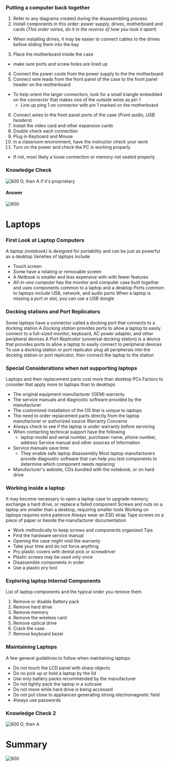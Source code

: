 ### Putting a computer back together
1. Refer to any diagrams created during the disassembling process
2. Install components in this order: power supply, drives, motherboard and cards (*This order varies, do it in the reverse of how you took it apart*)
- When installing drives, it may be easier to connect cables to the drives before sliding them into the bay
3. Place the motherboard inside the case
- make sure ports and screw holes are lined up
4. Connect the power cords from the power supply to the the motherboard
5. Connect wire leads from the front panel of the case to the front panel header on the motherboard
- To help orient the larger connectors, look for a small triangle embedded on the connector that makes one of the outside wires as pin 1
	- Line up ping 1 on connector with pin 1 marked on the motherboard
6. Connect wires to the front panel ports of the case (*Front audio, USB headers*)
7. Install the video card and other expansion cards
8. Double check each connection
9. Plug in Keyboard and Mouse
10. In a classroom environment, have the instructor check your work
11. Turn on the power and check the PC is working properly
- If not, most likely a loose connection or memory not seated properly
### Knowledge Check
![600](Pasted%20image%2020240117101234.png)
D, then A if it's proprietary
#### Answer
![600](Pasted%20image%2020240117101514.png)
# Laptops
### First Look at Laptop Computers
A *laptop (notebook)* is designed for portability and can be just as powerful as a desktop
Varieties of laptops include
- Touch screen
- Some have a rotating or removable screen
- A *Netbook* is smaller and less expensive with with fewer features
- *All-in-one computer* has the monitor and computer case built together and uses components common to a laptop and a desktop
Ports common to laptops include USB, network, and audio ports
When a laptop is missing a port or slot, you can use a USB dongle
### Docking stations and Port Replicators
Some laptops have a connector called a docking port that connects to a docking station
A *Docking station* provides ports to allow a laptop to easily connect to a full-sized monitor, keyboard, AC power adapter, and other peripheral devices
A *Port Replicator* (universal docking station) is a device that provides ports to allow a laptop to easily connect to peripheral devices
To use a docking station or port replicator plug all peripherals into the docking station or port replicator, then connect the laptop to the station
### Special Considerations when not supporting laptops
Laptops and their replacement parts cost more than desktop PCs
Factors to consider that apply more to laptops than to desktops
- The original equipment manufacturer (OEM) warranty
- The service manuals and diagnostic software provided by the manufacturer
- The customized installation of the OS that is unique to laptops
- The need to order replacement parts directly from the laptop manufacturer or authorized source
Warranty Concerns
- Always check to see if the laptop is under warranty before servicing
- When contacting technical support have the following
	- laptop model and serial number, purchaser name, phone number, address
Service manual and other sources of Information
- Service manuals save time
	- They enable safe laptop disassembly
Most laptop manufacturers provide diagnostic software that can help you test components to determine which component needs replacing
- Manufacturer's website, CDs bundled with the notebook, or on hard drive
### Working inside a laptop
It may become necessary to open a laptop case to upgrade memory, exchange a hard drive, or replace a failed component
Screws and nuts on a laptop are smaller than a desktop, requiring smaller tools
Working on laptops requires extra patience
Always wear an ESD strap
Tape screws on a piece of paper or beside the manufacturer documentation
- Work methodically to keep screws and components organized
Tips
- Find the hardware service manual
- Opening the case might void the warranty
- Take your time and do not force anything
- Pry plastic covers with dental pick or screwdriver
- Plastic screws may be used only once
- Disassemble components in order
- Use a plastic pry tool
### Exploring laptop Internal Components
List of laptop components and the typical order you remove them
1. Remove or disable Battery pack
2. Remove hard drive
3. Remove memory
4. Remove the wireless card
5. Remove optical drive
6. Crack the case
7. Remove keyboard bezel
### Maintaining Laptops
A few general guidelines to follow when maintaining laptops
- Do not touch the LCD panel with sharp objects
- Do no pick up or hold a laptop by the lid
- Use only battery packs recommended by the manufacturer
- Do not tightly pack the laptop in a suitcase
- Do not move while hard drive is being accessed
- Do not put close to appliances generating strong electromagnetic field
- Always use passwords
### Knowledge Check 2
![600](Pasted%20image%2020240117114325.png)
D, then A
# Summary
![600](Pasted%20image%2020240117114547.png)